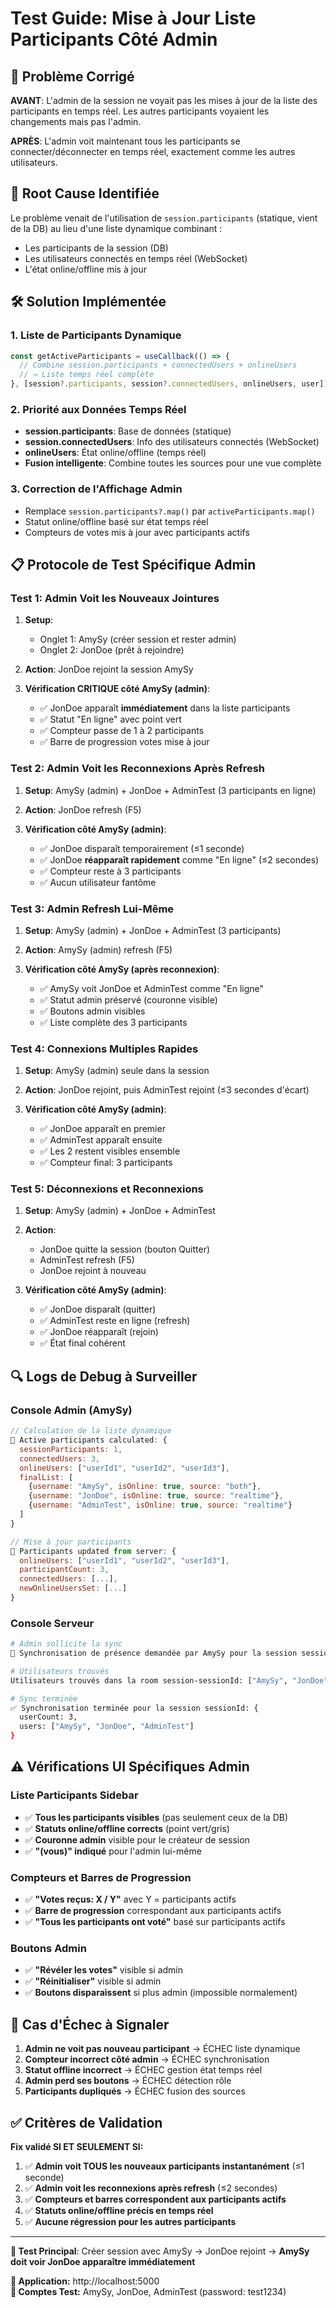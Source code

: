 # Test Guide: Mise à Jour Liste Participants Côté Admin

## 🎯 Problème Corrigé
**AVANT**: L'admin de la session ne voyait pas les mises à jour de la liste des participants en temps réel. Les autres participants voyaient les changements mais pas l'admin.

**APRÈS**: L'admin voit maintenant tous les participants se connecter/déconnecter en temps réel, exactement comme les autres utilisateurs.

## 🔧 Root Cause Identifiée
Le problème venait de l'utilisation de `session.participants` (statique, vient de la DB) au lieu d'une liste dynamique combinant :
- Les participants de la session (DB)
- Les utilisateurs connectés en temps réel (WebSocket)
- L'état online/offline mis à jour

## 🛠️ Solution Implémentée

### **1. Liste de Participants Dynamique**
```javascript
const getActiveParticipants = useCallback(() => {
  // Combine session.participants + connectedUsers + onlineUsers
  // → Liste temps réel complète
}, [session?.participants, session?.connectedUsers, onlineUsers, user]);
```

### **2. Priorité aux Données Temps Réel**
- **session.participants**: Base de données (statique)
- **session.connectedUsers**: Info des utilisateurs connectés (WebSocket)
- **onlineUsers**: État online/offline (temps réel)
- **Fusion intelligente**: Combine toutes les sources pour une vue complète

### **3. Correction de l'Affichage Admin**
- Remplace `session.participants?.map()` par `activeParticipants.map()`
- Statut online/offline basé sur état temps réel
- Compteurs de votes mis à jour avec participants actifs

## 📋 Protocole de Test Spécifique Admin

### **Test 1: Admin Voit les Nouveaux Jointures**
1. **Setup**: 
   - Onglet 1: AmySy (créer session et rester admin)
   - Onglet 2: JonDoe (prêt à rejoindre)

2. **Action**: JonDoe rejoint la session AmySy

3. **Vérification CRITIQUE côté AmySy (admin)**:
   - ✅ JonDoe apparaît **immédiatement** dans la liste participants
   - ✅ Statut "En ligne" avec point vert
   - ✅ Compteur passe de 1 à 2 participants
   - ✅ Barre de progression votes mise à jour

### **Test 2: Admin Voit les Reconnexions Après Refresh**
1. **Setup**: AmySy (admin) + JonDoe + AdminTest (3 participants en ligne)

2. **Action**: JonDoe refresh (F5)

3. **Vérification côté AmySy (admin)**:
   - ✅ JonDoe disparaît temporairement (≤1 seconde)
   - ✅ JonDoe **réapparaît rapidement** comme "En ligne" (≤2 secondes)
   - ✅ Compteur reste à 3 participants
   - ✅ Aucun utilisateur fantôme

### **Test 3: Admin Refresh Lui-Même**
1. **Setup**: AmySy (admin) + JonDoe + AdminTest (3 participants)

2. **Action**: AmySy (admin) refresh (F5)

3. **Vérification côté AmySy (après reconnexion)**:
   - ✅ AmySy voit JonDoe et AdminTest comme "En ligne"
   - ✅ Statut admin préservé (couronne visible)
   - ✅ Boutons admin visibles
   - ✅ Liste complète des 3 participants

### **Test 4: Connexions Multiples Rapides**
1. **Setup**: AmySy (admin) seule dans la session

2. **Action**: JonDoe rejoint, puis AdminTest rejoint (≤3 secondes d'écart)

3. **Vérification côté AmySy (admin)**:
   - ✅ JonDoe apparaît en premier
   - ✅ AdminTest apparaît ensuite
   - ✅ Les 2 restent visibles ensemble
   - ✅ Compteur final: 3 participants

### **Test 5: Déconnexions et Reconnexions**
1. **Setup**: AmySy (admin) + JonDoe + AdminTest

2. **Action**: 
   - JonDoe quitte la session (bouton Quitter)
   - AdminTest refresh (F5)
   - JonDoe rejoint à nouveau

3. **Vérification côté AmySy (admin)**:
   - ✅ JonDoe disparaît (quitter)
   - ✅ AdminTest reste en ligne (refresh)
   - ✅ JonDoe réapparaît (rejoin)
   - ✅ État final cohérent

## 🔍 Logs de Debug à Surveiller

### **Console Admin (AmySy)**
```javascript
// Calculation de la liste dynamique
🔄 Active participants calculated: {
  sessionParticipants: 1,
  connectedUsers: 3,
  onlineUsers: ["userId1", "userId2", "userId3"],
  finalList: [
    {username: "AmySy", isOnline: true, source: "both"},
    {username: "JonDoe", isOnline: true, source: "realtime"},
    {username: "AdminTest", isOnline: true, source: "realtime"}
  ]
}

// Mise à jour participants
🔄 Participants updated from server: {
  onlineUsers: ["userId1", "userId2", "userId3"],
  participantCount: 3,
  connectedUsers: [...],
  newOnlineUsersSet: [...]
}
```

### **Console Serveur**
```bash
# Admin sollicite la sync
🔄 Synchronisation de présence demandée par AmySy pour la session sessionId

# Utilisateurs trouvés
Utilisateurs trouvés dans la room session-sessionId: ["AmySy", "JonDoe", "AdminTest"]

# Sync terminée
✅ Synchronisation terminée pour la session sessionId: {
  userCount: 3, 
  users: ["AmySy", "JonDoe", "AdminTest"]
}
```

## ⚠️ Vérifications UI Spécifiques Admin

### **Liste Participants Sidebar**
- ✅ **Tous les participants visibles** (pas seulement ceux de la DB)
- ✅ **Statuts online/offline corrects** (point vert/gris)
- ✅ **Couronne admin** visible pour le créateur de session
- ✅ **"(vous)" indiqué** pour l'admin lui-même

### **Compteurs et Barres de Progression**
- ✅ **"Votes reçus: X / Y"** avec Y = participants actifs
- ✅ **Barre de progression** correspondant aux participants actifs
- ✅ **"Tous les participants ont voté"** basé sur participants actifs

### **Boutons Admin**
- ✅ **"Révéler les votes"** visible si admin
- ✅ **"Réinitialiser"** visible si admin
- ✅ **Boutons disparaissent** si plus admin (impossible normalement)

## 🚨 Cas d'Échec à Signaler

1. **Admin ne voit pas nouveau participant** → ÉCHEC liste dynamique
2. **Compteur incorrect côté admin** → ÉCHEC synchronisation
3. **Statut offline incorrect** → ÉCHEC gestion état temps réel
4. **Admin perd ses boutons** → ÉCHEC détection rôle
5. **Participants dupliqués** → ÉCHEC fusion des sources

## ✅ Critères de Validation

**Fix validé SI ET SEULEMENT SI:**

1. ✅ **Admin voit TOUS les nouveaux participants instantanément** (≤1 seconde)
2. ✅ **Admin voit les reconnexions après refresh** (≤2 secondes)  
3. ✅ **Compteurs et barres correspondent aux participants actifs**
4. ✅ **Statuts online/offline précis en temps réel**
5. ✅ **Aucune régression pour les autres participants**

---

**🎯 Test Principal**: Créer session avec AmySy → JonDoe rejoint → **AmySy doit voir JonDoe apparaître immédiatement**

**🚀 Application:** http://localhost:5000  
**👥 Comptes Test:** AmySy, JonDoe, AdminTest (password: test1234) 